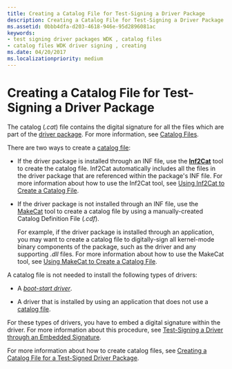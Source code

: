 ```yaml
---
title: Creating a Catalog File for Test-Signing a Driver Package
description: Creating a Catalog File for Test-Signing a Driver Package
ms.assetid: 0bbb4dfa-d203-4618-946e-95d2896081ac
keywords:
- test signing driver packages WDK , catalog files
- catalog files WDK driver signing , creating
ms.date: 04/20/2017
ms.localizationpriority: medium
---
```


# Creating a Catalog File for Test-Signing a Driver Package


The catalog (*.cat*) file contains the digital signature for all the files which are part of the [driver package](driver-packages.md). For more information, see [Catalog Files](catalog-files.md).

There are two ways to create a [catalog file](catalog-files.md):

-   If the driver package is installed through an INF file, use the [**Inf2Cat**](https://msdn.microsoft.com/library/windows/hardware/ff547089) tool to create the catalog file. Inf2Cat automatically includes all the files in the driver package that are referenced within the package's INF file. For more information about how to use the Inf2Cat tool, see [Using Inf2Cat to Create a Catalog File](using-inf2cat-to-create-a-catalog-file.md).

-   If the driver package is not installed through an INF file, use the [MakeCat](http://go.microsoft.com/fwlink/p/?linkid=104922) tool to create a catalog file by using a manually-created Catalog Definition File (*.cdf*).

    For example, if the driver package is installed through an application, you may want to create a catalog file to digitally-sign all kernel-mode binary components of the package, such as the driver and any supporting *.dll* files. For more information about how to use the MakeCat tool, see [Using MakeCat to Create a Catalog File](using-makecat-to-create-a-catalog-file.md).

A catalog file is not needed to install the following types of drivers:

-   A [*boot-start driver*](https://msdn.microsoft.com/library/windows/hardware/ff556272#wdkgloss-boot-start-driver).

-   A driver that is installed by using an application that does not use a [catalog file](catalog-files.md).

For these types of drivers, you have to embed a digital signature within the driver. For more information about this procedure, see [Test-Signing a Driver through an Embedded Signature](test-signing-a-driver-through-an-embedded-signature.md).

For more information about how to create catalog files, see [Creating a Catalog File for a Test-Signed Driver Package](creating-a-catalog-file-for-a-test-signed-driver-package.md).

 

 





